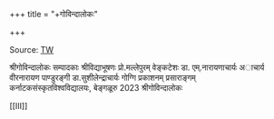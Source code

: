 +++
title = "+गोविन्दालोकः"

+++

Source: [TW](https://archive.org/details/govindaloka-bannanje-govindacharya-samsk)

श्रीगोविन्दालोकः
सम्पादकाः
श्रीविद्याभूषणः
प्रो.मल्लेपुरम् वेङ्कटेशः 
डा. एम्.नारायणाचार्यः
अाचार्य वीरनारायण पाण्डुरङ्गी 
डा.सुशीलेन्द्राचार्यः गोग्गि
प्रकाशनम्
प्रसाराङ्गम्  
कर्नाटकसंस्कृतविश्वविद्यालयः, बेङ्गळूरु
2023
श्रीगोविन्दालोकः


[[III]]

